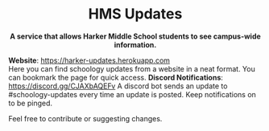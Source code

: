 <h1 align="center">HMS Updates</h1>

<p align="center"><b>A service that allows Harker Middle School students to see campus-wide information.</b></p>

**Website**: https://harker-updates.herokuapp.com \
Here you can find schoology updates from a website in a neat format. You can bookmark the page for quick access.
**Discord Notifications**: https://discord.gg/CJAXbAQEFv
A discord bot sends an update to #schoology-updates every time an update is posted. Keep notifications on to be pinged.

Feel free to contribute or suggesting changes.